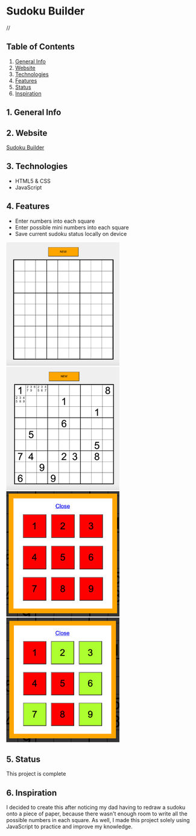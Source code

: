 # Sudoku Builder

//


## Table of Contents
1. [General Info](#1-general-info)
2. [Website](#2-website)
3. [Technologies](#3-technologies)
4. [Features](#4-features)
5. [Status](#5-status)
6. [Inspiration](#6-inspiration)


## 1. General Info


## 2. Website
[Sudoku Builder](sudokubuilder.epizy.com)


## 3. Technologies
- HTML5 & CSS
- JavaScript


## 4. Features
- Enter numbers into each square
- Enter possible mini numbers into each square
- Save current sudoku status locally on device

<p float="left">
    <img src="./images/Sudoku_New.png" alt="Blank 9x9 Sudoku" width=300 height=auto />
    <img src="./images/Sudoku_Ongoing.png" alt="Blank 9x9 Sudoku" width=300 height=auto />
    <img src="./images/Value_Selector_None.png" alt="Blank 9x9 Sudoku" width=300 height=auto />
    <img src="./images/Value_Selector_Multiple.png" alt="Blank 9x9 Sudoku" width=300 height=auto />
</p>

## 5. Status
This project is complete


## 6. Inspiration
I decided to create this after noticing my dad having to redraw a sudoku onto a piece of paper, because there wasn't enough room to write all the possible numbers in each square.  As well, I made this project solely using JavaScript to practice and improve my knowledge. 

